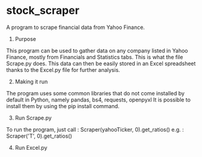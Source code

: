 # stock_scraper
A program to scrape financial data from Yahoo Finance.

1. Purpose

This program can be used to gather data on any company listed in Yahoo Finance, mostly from Financials and Statistics tabs. This is what the file Scrape.py does.
This data can then be easily stored in an Excel spreadsheet thanks to the Excel.py file for further analysis.

2. Making it run

The program uses some common libraries that do not come installed by default in Python, namely pandas, bs4, requests, openpyxl
It is possible to install them by using the pip install command.

3. Run Scrape.py

To run the program, just call : Scraper(yahooTicker, 0).get_ratios()
e.g. : Scraper('T', 0).get_ratios()

4. Run Excel.py

